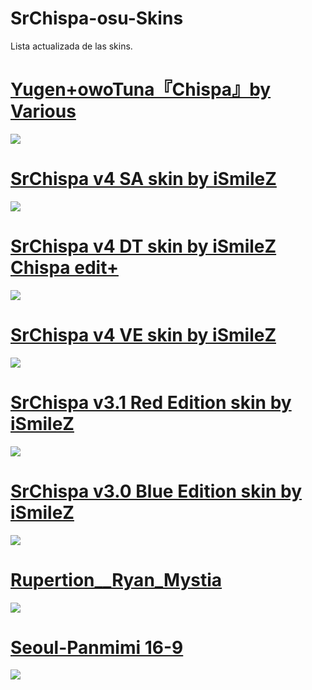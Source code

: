 # SrChispa-osu-Skins
Lista actualizada de las skins.

# [Yugen+owoTuna『Chispa』by Various](https://drive.google.com/u/0/uc?id=1GyyqqIFI4kHmmkMAxJzYRhKH55-zTSlm&export=download)
![](https://i.imgur.com/7Ml5et2.jpg)

# [SrChispa v4 SA skin by iSmileZ](https://drive.google.com/u/0/uc?id=1mp1gdQ7rJA-ndIl7gns4aOldmUSJP6jc&export=download)
![](https://i.imgur.com/0sdxVHk.jpg)

# [SrChispa v4 DT skin by iSmileZ Chispa edit+](https://drive.google.com/u/0/uc?id=1AY7v1_ltqVrcj1Y3UhHQz2QsGgQ1_I6O&export=download)
![](https://i.imgur.com/PLTCCAc.jpg)

# [SrChispa v4 VE skin by iSmileZ](https://drive.google.com/u/0/uc?id=1AWP6_xEdnaUWbbkXkIvhhGA6lbNZpTeb&export=download)
![](https://i.imgur.com/tVfpVF6.jpg)

# [SrChispa v3.1 Red Edition skin by iSmileZ](https://drive.google.com/u/0/uc?id=1RlgGt_hy3-f7WVgnD3JqwyfWlRvIlkun&export=download)
![](https://skins.osuck.net/uploads/posts/2020-08/1597478047_screenshot9278.jpg)

# [SrChispa v3.0 Blue Edition skin by iSmileZ](http://www.mediafire.com/file/c18e0wfedfany8o/-_SrChispa_v3.0_Blue_Edition.osk/file)
![](https://i.imgur.com/VbRQmBV.jpg)

# [Rupertion__Ryan_Mystia](https://www.mediafire.com/file/84rpbra5pw8hx0b/Rupertion_%2526_ryan_%2528mystia%2529.osk/file) 
![](https://i.imgur.com/Qst9DGQ.jpg)

# [Seoul-Panmimi 16-9](https://www.reddit.com/r/OsuSkins/comments/6kycvr/seoul_panmimi_skin_release/) 
![](https://i.imgur.com/qb9z7jE.jpg)


